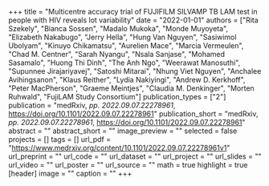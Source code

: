 +++
title = "Multicentre accuracy trial of FUJIFILM SILVAMP TB LAM test in people with HIV reveals lot variability"
date = "2022-01-01"
authors = ["Rita Szekely", "Bianca Sossen", "Madalo Mukoka", "Monde Muyoyeta", "Elizabeth Nakabugo", "Jerry Hella", "Hung Van Nguyen", "Sasiwimol Ubolyam", "Kinuyo Chikamatsu", "Aurelien Mace", "Marcia Vermeulen", "Chad M. Centner", "Sarah Nyangu", "Nsala Sanjase", "Mohamed Sasamalo", "Huong Thi Dinh", "The Anh Ngo", "Weerawat Manosuthi", "Supunnee Jirajariyavej", "Satoshi Mitarai", "Nhung Viet Nguyen", "Anchalee Avihingsanon", "Klaus Reither", "Lydia Nakiyingi", "Andrew D. Kerkhoff", "Peter MacPherson", "Graeme Meintjes", "Claudia M. Denkinger", "Morten Ruhwald", "FujiLAM Study Consortium"]
publication_types = ["2"]
publication = "medRxiv, _pp. 2022.09.07.22278961_, https://doi.org/10.1101/2022.09.07.22278961"
publication_short = "medRxiv, _pp. 2022.09.07.22278961_, https://doi.org/10.1101/2022.09.07.22278961"
abstract = ""
abstract_short = ""
image_preview = ""
selected = false
projects = []
tags = []
url_pdf = "https://www.medrxiv.org/content/10.1101/2022.09.07.22278961v1"
url_preprint = ""
url_code = ""
url_dataset = ""
url_project = ""
url_slides = ""
url_video = ""
url_poster = ""
url_source = ""
math = true
highlight = true
[header]
image = ""
caption = ""
+++
